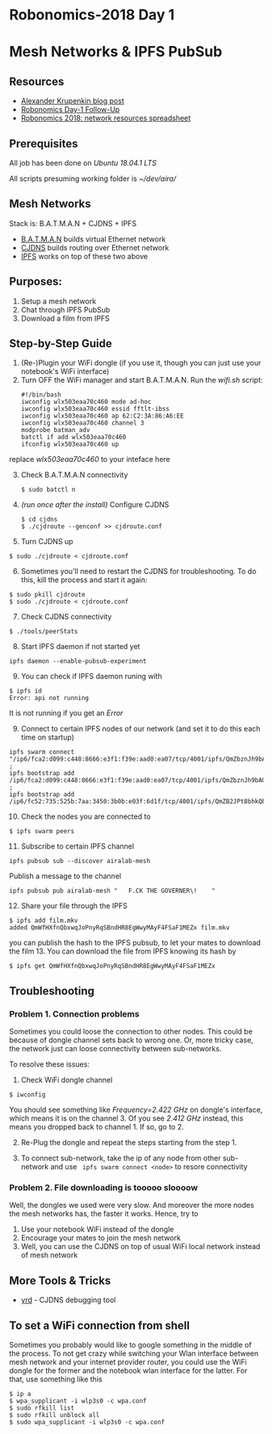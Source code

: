 # Robonomics-2018 Day 1
# Mesh Networks & IPFS PubSub
## Resources
+ [Alexander Krupenkin blog post](https://akru.me/ipns/QmWboFP8XeBtFMbNYK3Ne8Z3gKFBSR5iQzkKgeNgQz3dz4/posts/2018-08-16-ipfs-wifi-mesh.html)
+ [Robonomics Day-1 Follow-Up](https://zen.yandex.ru/media/id/5b339f318cb56900a8eb0700/robonomika-2018-injenernyi-intensiv-den-1-5b7b2e6360e0e800a927f368?from=editor)
+ [Robonomics 2018: network resources spreadsheet](https://docs.google.com/spreadsheets/d/1xWdj2uLybi1sFnL1DLjV0iNCtIjASi99c8QiSCXVUhY/edit?pli=1#gid=0)

## Prerequisites
All job has been done on *Ubuntu 18.04.1 LTS*

All scripts presuming working folder is *~/dev/aira/* 

## Mesh Networks
Stack is: B.A.T.M.A.N + CJDNS + IPFS

+ [B.A.T.M.A.N](https://packages.debian.org/sid/batctl) builds virtual Ethernet network
+ [CJDNS](https://github.com/cjdelisle/cjdns/blob/master/README_RU.md#%D0%9A%D0%B0%D0%BA-%D1%83%D1%81%D1%82%D0%B0%D0%BD%D0%BE%D0%B2%D0%B8%D1%82%D1%8C-cjdns) builds routing over Ethernet network
+ [IPFS](https://ipfs.io/) works on top of these two above

## Purposes:

1. Setup a mesh network
2. Chat through IPFS PubSub
3. Download a film from IPFS

## Step-by-Step Guide

1. (Re-)Plugin your WiFi dongle (if you use it, though you can just use your notebook's WiFi interface)
2. Turn OFF the WiFi manager and start B.A.T.M.A.N. Run the *wifi.sh* script:
    ```
    #!/bin/bash
    iwconfig wlx503eaa70c460 mode ad-hoc
    iwconfig wlx503eaa70c460 essid fftlt-ibss
    iwconfig wlx503eaa70c460 ap 62:C2:3A:86:A6:EE
    iwconfig wlx503eaa70c460 channel 3
    modprobe batman_adv
    batctl if add wlx503eaa70c460
    ifconfig wlx503eaa70c460 up
    ```
  replace *wlx503eaa70c460* to your inteface here

3. Check B.A.T.M.A.N connectivity
     ```
     $ sudo batctl n
     ```

4. *(run once after the install)* Configure CJDNS
    ```
    $ cd cjdns
    $ ./cjdroute --genconf >> cjdroute.conf
    ```

5.  Turn CJDNS up
  ```
  $ sudo ./cjdroute < cjdroute.conf
  ```
  
6. Sometimes you'll need to restart the CJDNS for troubleshooting. To do this, kill the process and start it again:
  ```
  $ sudo pkill cjdroute
  $ sudo ./cjdroute < cjdroute.conf
  ```

7. Check CJDNS connectivity
 ```
 $ ./tools/peerStats
 ```

8. Start IPFS daemon if not started yet
```
ipfs daemon --enable-pubsub-experiment
```

9. You can check if IPFS daemon runing with
```
$ ipfs id
Error: api not running
```
It is not running if you get an *Error*

9. Connect to certain IPFS nodes of our network (and set it to do this each time on startup)
```
ipfs swarm connect "/ip6/fca2:d099:c448:8666:e3f1:f39e:aad0:ea07/tcp/4001/ipfs/QmZbznJh9bAGDptdiRYcrLN4cM8h9D2jwSCTgrKRj3KayE" ;
ipfs bootstrap add /ip6/fca2:d099:c448:8666:e3f1:f39e:aad0:ea07/tcp/4001/ipfs/QmZbznJh9bAGDptdiRYcrLN4cM8h9D2jwSCTgrKRj3KayE ;
ipfs bootstrap add /ip6/fc52:735:525b:7aa:3450:3b0b:e03f:6d1f/tcp/4001/ipfs/QmZB2JPt8bhkQbBnjpwzdgaqZMmJupx85R7r9f1e5stmKs
```

10. Check the nodes you are connected to
```
$ ipfs swarm peers
```

11. Subscribe to certain IPFS channel
```
ipfs pubsub sub --discover airalab-mesh
```
Publish a message to the channel
```
ipfs pubsub pub airalab-mesh "   F.CK THE GOVERNER\!    "

```

12. Share your file through the IPFS
```
$ ipfs add film.mkv
added QmWfHXfnQbxwqJoPnyRqSBndHR8EgWwyMAyF4FSaF1MEZx film.mkv
```
you can publish the hash to the IPFS pubsub, to let your mates to download the film
13. You can download the file from IPFS knowing its hash by
```
$ ipfs get QmWfHXfnQbxwqJoPnyRqSBndHR8EgWwyMAyF4FSaF1MEZx
```

## Troubleshooting
### Problem 1. Connection problems
Sometimes you could loose the connection to other nodes. 
This could be because of dongle channel sets back to wrong one. Or, more tricky case, the network just can loose connectivity between sub-networks.

To resolve these issues:

1. Check WiFi dongle channel 
```
$ iwconfig
```
You should see something like *Frequency=2.422 GHz* on dongle's interface, which means it is on the channel 3. Of you see *2.412 GHz* instead, this means you dropped back to channel 1. If so, go to 2.

2. Re-Plug the dongle and repeat the steps starting from the step 1.

3. To connect sub-network, take the ip of any node from other sub-network and use ``` ipfs swarm connect <node>``` to resore connectivity

### Problem 2. File downloading is tooooo sloooow
Well, the dongles we used were very slow. And moreover the more nodes the mesh networks has, the faster it works.
Hence, try to
1. Use your notebook WiFi instead of the dongle 
2. Encourage your mates to join the mesh network
3. Well, you can use the CJDNS on top of usual WiFi local network instead of mesh network

## More Tools & Tricks
+ [yrd](https://github.com/kpcyrd/yrd) - CJDNS debugging tool

## To set a WiFi connection from shell
Sometimes you probably would like to google something in the middle of the process. To not get crazy while switching your Wlan interface between mesh network and your internet provider router, you could use the WiFi dongle for the former and the notebook wlan interface for the latter. For that, use something like this
```
$ ip a
$ wpa_supplicant -i wlp3s0 -c wpa.conf
$ sudo rfkill list
$ sudo rfkill unblock all
$ sudo wpa_supplicant -i wlp3s0 -c wpa.conf
```